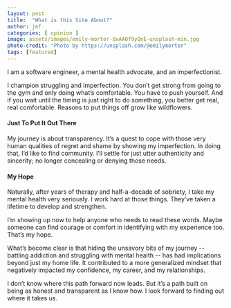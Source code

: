 ```yaml
---
layout: post
title:  "What is this Site About?"
author: jef
categories: [ opinion ]
image: assets/images/emily-morter-8xAA0f9yQnE-unsplash-min.jpg
photo-credit: "Photo by https://unsplash.com/@emilymorter"
tags: [featured]
---
```


I am a software engineer, a mental health advocate, and an imperfectionist. 

I champion struggling and imperfection. You don’t get strong from going to the gym and only doing what’s comfortable. You have to push yourself. And if you wait until the timing is just right to do something, you better get real, real comfortable. Reasons to put things off grow like wildflowers. 

#### Just To Put It Out There 

My journey is about transparency. It’s a quest to cope with those very human qualities of regret and shame by showing my imperfection. In doing that, I’d like to find community. I’ll settle for just utter authenticity and sincerity; no longer concealing or denying those needs.

#### My Hope

Naturally, after years of therapy and half-a-decade of sobriety, I take my mental health very seriously. I work hard at those things. They’ve taken a lifetime to develop and strengthen. 

I’m showing up now to help anyone who needs to read these words. Maybe someone can find courage or comfort in identifying with my experience too. That’s my hope. 

What’s become clear is that hiding the unsavory bits of my journey -- battling addiction and struggling with mental health -- has had implications beyond just my home life. It contributed to a more generalized mindset that negatively impacted my confidence, my career, and my relationships.

I don’t know where this path forward now leads. But it’s a path built on being as honest and transparent as I know how. I look forward to finding out where it takes us.